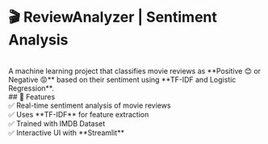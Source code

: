 # 🎬 ReviewAnalyzer | Sentiment Analysis

<br>
A machine learning project that classifies movie reviews as **Positive 😊 or Negative 😡** based on their sentiment using **TF-IDF and Logistic Regression**.

<br>
## 📌 Features
<br>
✅ Real-time sentiment analysis of movie reviews  
<br>
✅ Uses **TF-IDF** for feature extraction  
<br>
✅ Trained with IMDB Dataset  
<br>
✅ Interactive UI with **Streamlit**  

